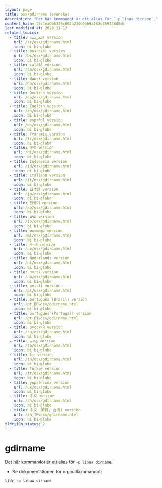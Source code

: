 ```yaml
---
layout: page
title: osx/gdirname (svenska)
description: "Det här kommandot är ett alias för `-p linux dirname`."
content_hash: 96c4ea0b6336c002a219c06b9a163e259438d8eb
last_modified_at: 2023-11-12
related_topics:
  - title: العربية version
    url: /ar/osx/gdirname.html
    icon: bi bi-globe
  - title: bosanski version
    url: /bs/osx/gdirname.html
    icon: bi bi-globe
  - title: català version
    url: /ca/osx/gdirname.html
    icon: bi bi-globe
  - title: dansk version
    url: /da/osx/gdirname.html
    icon: bi bi-globe
  - title: Deutsch version
    url: /de/osx/gdirname.html
    icon: bi bi-globe
  - title: English version
    url: /en/osx/gdirname.html
    icon: bi bi-globe
  - title: español version
    url: /es/osx/gdirname.html
    icon: bi bi-globe
  - title: français version
    url: /fr/osx/gdirname.html
    icon: bi bi-globe
  - title: हिन्दी version
    url: /hi/osx/gdirname.html
    icon: bi bi-globe
  - title: Indonesia version
    url: /id/osx/gdirname.html
    icon: bi bi-globe
  - title: italiano version
    url: /it/osx/gdirname.html
    icon: bi bi-globe
  - title: 日本語 version
    url: /ja/osx/gdirname.html
    icon: bi bi-globe
  - title: 한국어 version
    url: /ko/osx/gdirname.html
    icon: bi bi-globe
  - title: ລາວ version
    url: /lo/osx/gdirname.html
    icon: bi bi-globe
  - title: മലയാളം version
    url: /ml/osx/gdirname.html
    icon: bi bi-globe
  - title: नेपाली version
    url: /ne/osx/gdirname.html
    icon: bi bi-globe
  - title: Nederlands version
    url: /nl/osx/gdirname.html
    icon: bi bi-globe
  - title: norsk version
    url: /no/osx/gdirname.html
    icon: bi bi-globe
  - title: polski version
    url: /pl/osx/gdirname.html
    icon: bi bi-globe
  - title: português (Brasil) version
    url: /pt_BR/osx/gdirname.html
    icon: bi bi-globe
  - title: português (Portugal) version
    url: /pt_PT/osx/gdirname.html
    icon: bi bi-globe
  - title: русский version
    url: /ru/osx/gdirname.html
    icon: bi bi-globe
  - title: தமிழ் version
    url: /ta/osx/gdirname.html
    icon: bi bi-globe
  - title: ไทย version
    url: /th/osx/gdirname.html
    icon: bi bi-globe
  - title: Türkçe version
    url: /tr/osx/gdirname.html
    icon: bi bi-globe
  - title: українська version
    url: /uk/osx/gdirname.html
    icon: bi bi-globe
  - title: 中文 version
    url: /zh/osx/gdirname.html
    icon: bi bi-globe
  - title: 中文 (繁體, 台灣) version
    url: /zh_TW/osx/gdirname.html
    icon: bi bi-globe
tldri18n_status: 2
---
```

# gdirname

Det här kommandot är ett alias för `-p linux dirname`.

- Se dokumentationen för orginalkommandot:

`tldr -p linux dirname`
